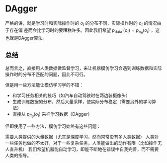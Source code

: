 # DAgger

严格的讲，就是学习时和实际操作时的 $o_t$ 的分布不同，实际操作时的 $o_t$ 的情况由于存在偏 差而会比学习时的要糟糕许多。因此我们希望 $p_{\text {data }}\left(o_t\right)=p_{\pi_\theta}\left(o_t\right)$ ，这也就是DAgger算法。




## 总结

总而言之，直接用人类数据做监督学习，来让机器模仿学习会遇到训练数据和实际操作时的分布不匹配的问题，因此不可行。

但是用一些方法能让模仿学习学的不错：

- 和学习任务相关的技巧（如汽车自动驾驶时在两边装摄像头）
- 生成训练数据的分布，然后大量采样，使实际分布稳定（需要另外的学习算法）
- 直接从 $p_{\pi_{\theta}}(o_t)$ 采样学习数据（DAgger）

但即使用了一些方法，模仿学习始终有这些问题：

需要人类提供的大量数据（尤其是深度学习，然而常常没有多人类数据）
人类对一些任务也做的不太好，对于一些复杂任务，人类能做出的动作有限（比如操作无人直升机）
我们希望机器能自动学习，即能不断地在错误中自我完善，而不需要人类的指导。
